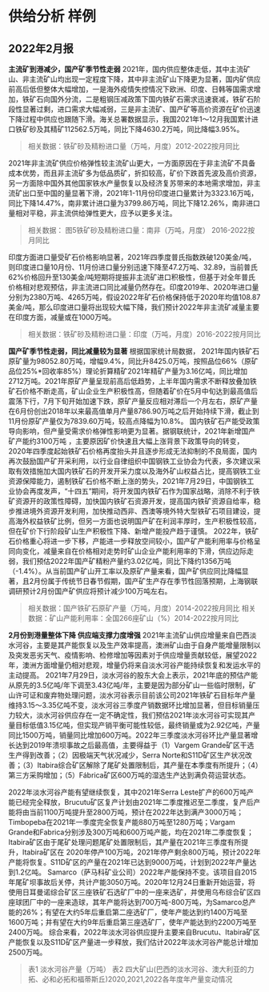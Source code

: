 # 供给分析 样例

## 2022年2月报

**主流矿到港减少，国产矿季节性走弱**
2021年，国内供应整体走低，其中主流矿山、非主流矿山均出现一定程度下降，其中非主流矿山下降更为显著，国内矿供应前高后低但整体大幅增加，一是海外疫情失控情况下欧洲、印度、日韩等国需求增加，铁矿石向国外分流，二是粗钢压减政策下国内铁矿石需求迅速衰减，铁矿石阶段性显著过剩，进口需求大幅减弱，三是非主流矿、国产矿等高价资源在矿价迅速下降过程中供应也跟随下滑。海关总署数据显示，我国2021年1～12月我国累计进口铁矿砂及其精矿112562.5万吨，同比下降4630.2万吨，同比降幅3.95%。
> 相关数据：铁矿砂及精粉进口量（万吨，月度）2012-2022按月同比

2021年非主流矿供应价格弹性较主流矿山更大，一方面原因在于非主流矿不具备成本优势，而且非主流矿多为低品质矿，折扣较高，矿价下跌首先波及高价资源，另一方面除中国外其他国家铁水产量恢复以及经济复苏带来的本地需求增加，非主流矿出口至中国的量显著下滑，2021年1-11月份印度进口量累计为3323.16万吨，同比下降14.47%，南非累计进口量为3799.86万吨，同比下降12.26%，南非进口量相对平稳，非主流供给弹性更大，应予以更多关注。
> 相关数据： 图5铁矿砂及精粉进口量：南非（万吨，月度） 2016-2022按月同比

印度方面进口量受矿石价格影响显著，2021年四季度普氏指数跌破120美金/吨，则印度进口量10月份、11月份进口量分别迅速下降至47.2万吨、32.89，当前普氏62%价格回升至130美金/吨短期将提振非主流矿进口积极性，但基于对全年普氏价格相对悲观预估，非主流进口同比减量仍然存在。印度2019年、2020年进口量分别为2380万吨、4265万吨，假设2022年矿石价格保持低于2020年均值108.87美金/吨，那么印度进口量将出现较大幅下降，我们预计2022年非主流矿减量主要在印度方面，减量或在1000万吨。
> 相关数据：铁矿砂及精粉进口量：印度（万吨，月度）2016-2022按月同比      


**国产矿季节性走弱，同比减量较为显著**
根据国家统计局数据， 2021年国内铁矿石原矿量为98052.80万吨，增幅9.4%，同比升8425.0万吨，按照品位66%（原矿品位25%*回收率85%）理论折算精矿2021年精矿产量为3.16亿吨，同比增加2712万吨。2021年原矿产量呈现前高后低趋势，上半年国内需求不断释放叠加铁矿石价格不断走高，矿山企业生产积极性高，但随着矿价在5月中旬达到最高值后震荡下行，7月下旬开始加速下跌，原矿产量反应相对滞后一个月左右，原矿产量在6月份创出2018年以来最高值单月产量8786.90万吨之后开始持续下滑，截止到11月份原矿产量仅为7839.60万吨，较高点降幅为10.8%。
国内铁矿石产能受政策导向影响，但产量受需求价格弹性影响更为显著。据钢联统计，2021年新增国产矿产能约3100万吨 ，主要原因矿价快速且大幅上涨背景下政策导向的转变，2020年四季度起始铁矿石价格再度抬头并且逐步形成无法抑制的不良局面，国内再次鼓励国产矿开采利用，以行业自律组织中国钢铁工业协会为代表，多次建议采取有效措施加大国内铁矿石的开发开采力度以及海外矿山权益占比，提高钢铁工业资源保障能力，遏制铁矿石价格不断上涨的势头，2021年7月29日，中国钢铁工业协会再度发声，“十四五”期间，将开发国内铁矿石作为国家战略，消除不利于铁矿资源开的政策性障碍，加快国内铁矿石资源开发，提高国内铁矿资源自给率，稳步推进境外资源开发利用，加快推动西非、西澳等境外特大型铁矿石项目建设，提高海外权益铁矿比例，但另一方面也说明国产矿在利润丰厚时，生产积极性较高，但在矿价下行阶段矿山生产积极性下降、新增产能投产趋于谨慎。
2022年，铁矿石价格重心将进一步下移，产能进一步释放空间较小，国产矿产能利用率与价格呈同向变化，减量来自在价格相对走势时矿山企业产能利用率的下滑，供应边际走弱，我们预估2022年国产矿精粉产量约3.02亿吨，同比下降约1356万吨（-1.4%）。从当前国产矿山开工率以及原矿产量来看，国产矿供应同比降幅显著，且2月份属于传统节日春节假期，国产矿生产存在季节性回落预期，上海钢联调研预计2月份国产矿供应将预计减少100万吨左右。
> 相关数据：国产铁矿石原矿产量（万吨，月度）2014-2022按月同比 
> 相关数据：矿山产能利用率：全国266座矿山（%）2014-2022按月同比 


**2月份到港量整体下降 供应端支撑力度增强**
2021年主流矿山供应增量来自巴西淡水河谷，主要是其产能恢复以及生产效率提高，澳洲矿山由于自身产能增量限制以及突发恶劣天气、疫情影响、检修增加等因素对于供应增量贡献较低，展望2022年，澳洲方面增量仍相对悲观，增量仍将来自淡水河谷产能持续恢复和发运水平的主动提高。
2021年7月29日，淡水河谷的股东大会上表示，2021年底的预估产能从原先的3.5亿吨/年下调至3.43亿吨/年，主要是因为部分矿山一些临时限制，矿山许可证和废弃物处理问题，淡水河谷表示目前该公司2021年铁矿石目标年产量维持3.15～3.35亿吨不变，淡水河谷三季度产销数据环比增加显著，但目标销量压力较大，淡水河谷供应存在一定不确定性，我们预估2021年淡水河谷可实现其产量目标低值3.15亿吨，但实现产销平衡可能性较低，最终销量或为2.92亿吨，产量同比1500万吨，销量同比增加600万吨。2022年三季度淡水河谷环比产量显著增长达到2019年溃坝事故之后最高值，主要得益于（1）Vargem Grande矿区干选生产得到改善；（2）因极端天气状况减少，Serra Norte和S11D矿区生产状况改善；（3）Itabira综合矿区解除了尾矿处置限制后，其产量在本季度有所提升；（4）第三方采购增加；（5）Fábrica矿区600万吨的湿选生产达到满负荷运营状态。

2022年淡水河谷产能有望继续恢复，其中2021年Serra Leste扩产的600万吨产能已经完全释放，Brucutu矿区复产计划由2021年二季度推迟至二季度，复产后产能将由当前1100万吨提升至2800万吨，预计在2022年达到满产3000万吨；Timbopeba在2021年一季度完全恢复产能880万吨至1280万吨；Vargam Grande和Fabrica分别涉及300万吨和600万吨产能，均在2021年二季度恢复；Itabira矿区由于尾矿处理问题尾矿处置限制后，其产量在2021年三季度有所提升，Itabira矿区在 2020年停产100万吨，2021年停产剩余800万吨，预计2022年产能将恢复。S11D矿区的产量在2021年已达到9000万吨，计划到2022年产量达到1.2亿吨。
Samarco（萨马科矿业公司）2022年产能保持不变。该项目自2015年尾矿坝事故后关停，共计产能3050万吨。2020年12月24日重新开始运营，将使用日耳曼诺综合矿区三座铁矿石选矿厂中的一座来选矿，并使用乌布综合矿区四座球团厂中的一座来造球，其年产能将达到700万吨-800万吨，为Samarco总产能的26%；有望在大约5年后重启第二座选矿厂，使年产能达到约1400万吨至1600万吨；并有望在大约9年后重启第三座选矿厂，使年产能达到约2200万吨至2400万吨。
综合来看，2022年淡水河谷供应提升主要来自Brucutu、Itabira矿区产能恢复以及S11D矿区产量进一步释放，我们估计2022年淡水河谷产能总计增加2500万吨。

> 表1  淡水河谷产量（万吨）
> 表2  四大矿山(巴西的淡水河谷、澳大利亚的力拓、必和必拓和福蒂斯丘)2020,2021,2022各年度年产量变动情况



